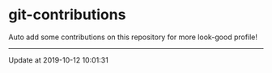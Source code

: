 # git-contributions

Auto add some contributions on this repository for more look-good profile!

---

Update at 2019-10-12 10:01:31
